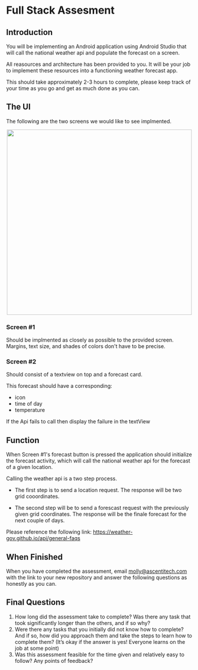 # Full Stack Assesment
## Introduction
You will be implementing an Android application using Android Studio that will call the national weather api and populate the forecast on a screen.

All reasources and architecture has been provided to you. It will be your job to implement these resources into a functioning weather forecast app.

This should take approximately 2-3 hours to complete, please keep track of your time as you go and get as much done as you can.

## The UI
The following are the two screens we would like to see implmented.
<p align=center>
  <img src="https://user-images.githubusercontent.com/82067568/206795000-3bb1db3b-375d-4fd7-a624-0d4eda7d48ac.png" height = "500">
</p>

### Screen #1 
Should be implmented as closely as possible to the provided screen. Margins, text size, and shades of colors don't have to be precise.

### Screen #2
Should consist of a textview on top and a forecast card. 

This forecast should have a corresponding:
- icon
- time of day
- temperature

If the Api fails to call then display the failure in the textView


## Function 

When Screen #1's forecast button is pressed the application should initialize the forecast activity, which will call the national weather api for the forecast of a given location.

Calling the weather api is a two step process.

- The first step is to send a location request. The response will be two grid cooordinates. 

- The second step will be to send a forescast request with the previously given grid coordinates. The response will be the finale forecast for the next couple of days.

Please reference the following link: https://weather-gov.github.io/api/general-faqs

## When Finished

When you have completed the assessment, email molly@ascentitech.com with the link to your new repository and answer the following questions as honestly as you can.  

## Final Questions
1) How long did the assessment take to complete?  Was there any task that took significantly longer than the others, and if so why?
2) Were there any tasks that you initially did not know how to complete? And if so, how did you approach them and take the steps to learn how to complete them? (It’s okay if the answer is yes! Everyone learns on the job at some point)
3) Was this assessment feasible for the time given and relatively easy to follow? Any points of feedback? 
